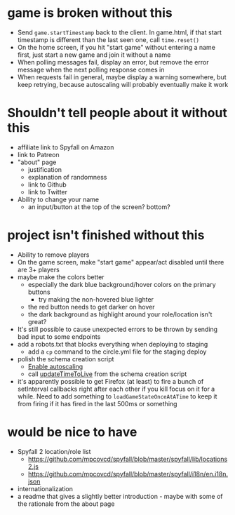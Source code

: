 # game is broken without this

- Send `game.startTimestamp` back to the client.  In game.html, if that start timestamp is different than the last seen one, call `time.reset()`
- On the home screen, if you hit "start game" without entering a name first, just start a new game and join it without a name
- When polling messages fail, display an error, but remove the error message when the next polling response comes in
- When requests fail in general, maybe display a warning somewhere, but keep retrying, because autoscaling will probably eventually make it work

# Shouldn't tell people about it without this

- affiliate link to Spyfall on Amazon
- link to Patreon
- "about" page
	- justification
	- explanation of randomness
	- link to Github
	- link to Twitter
- Ability to change your name
	- an input/button at the top of the screen?  bottom?

# project isn't finished without this

- Ability to remove players
- On the game screen, make "start game" appear/act disabled until there are 3+ players
- maybe make the colors better
	- especially the dark blue background/hover colors on the primary buttons
		- try making the non-hovered blue lighter
	- the red button needs to get darker on hover
	- the dark background as highlight around your role/location isn't great?
- It's still possible to cause unexpected errors to be thrown by sending bad input to some endpoints
- add a robots.txt that blocks everything when deploying to staging
	- add a `cp` command to the circle.yml file for the staging deploy
- polish the schema creation script
	- [Enable autoscaling](https://github.com/Signiant/dynamodb-autoscale-enabler)
	- call [updateTimeToLive](https://docs.aws.amazon.com/AWSJavaScriptSDK/latest/AWS/DynamoDB.html#updateTimeToLive-property) from the schema creation script
- it's apparently possible to get Firefox (at least) to fire a bunch of setInterval callbacks right after each other if you kill focus on it for a while.  Need to add something to `loadGameStateOnceAtATime` to keep it from firing if it has fired in the last 500ms or something

# would be nice to have

- Spyfall 2 location/role list
	- https://github.com/mpcovcd/spyfall/blob/master/spyfall/lib/locations2.js
	- https://github.com/mpcovcd/spyfall/blob/master/spyfall/i18n/en.i18n.json
- internationalization
- a readme that gives a slightly better introduction - maybe with some of the rationale from the about page
